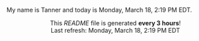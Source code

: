 My name is Tanner and today is Monday, March 18, 2:19 PM EDT.

<p align="center">This <i>README</i> file is generated <b>every 3 hours</b>!</br>Last refresh: Monday, March 18, 2:19 PM EDT<br /></p>
